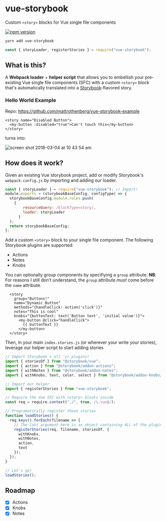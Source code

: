 # vue-storybook

Custom `<story>` blocks for Vue single file components

[![npm version](https://badge.fury.io/js/vue-storybook.svg)](https://badge.fury.io/js/vue-storybook)

```bash
yarn add vue-storybook
```

```js
const { storyLoader, registerStories } = require("vue-storybook");
```

## What is this?

A **Webpack loader** + **helper script** that allows you to embellish your pre-existing Vue single file components (SFC) with a custom `<story>` block that's automatically translated into a [Storybook](https://github.com/storybooks/storybook)-flavored story.

### Hello World Example

Repo: https://github.com/mattrothenberg/vue-storybook-example

```vue
<story name="Disabled Button">
  <my-button :disabled="true">Can't touch this</my-button>
</story>
```

turns into:

![screen shot 2018-03-04 at 10 43 54 am](https://user-images.githubusercontent.com/5148596/36947401-13794112-1f99-11e8-89d8-0741cc38ee45.png)

## How does it work?

Given an existing Vue storybook project, add or modify Storybook's `webpack.config.js` by importing and adding our loader.

```js
const { storyLoader } = require("vue-storybook"); // Import!
module.exports = (storybookBaseConfig, configType) => {
  storybookBaseConfig.module.rules.push(
    {
        resourceQuery: /blockType=story/,
        loader: storyLoader
      }
  );
  return storybookBaseConfig;
};
```

Add a custom `<story>` block to your single file component. The following Storybook plugins are supported:

* Actions
* Notes
* Knobs

You can optionally group components by specifiying a `group` attribute. **NB**: For reasons I still don't understand, the `group` attribute _must_ come before the `name` attribute.

```vue
  <story
    group="Buttons!"
    name="Dynamic Button"
    methods="{handleClick: action('click')}"
    notes="This is cool"
    knobs="{buttonText: text('Button text', 'initial value')}">
      <my-button @click="handleClick">
        {{ buttonText }}
      </my-button>
  </story>
```

Then, in your main `index.stories.js` (or wherever your write your stories), leverage our helper script to start adding stories

```js
// Import Storybook + all 'yr plugins!
import { storiesOf } from "@storybook/vue";
import { action } from "@storybook/addon-actions";
import { withNotes } from "@storybook/addon-notes";
import { withKnobs, text, color, select } from "@storybook/addon-knobs/vue";

// Import our helper
import { registerStories } from "vue-storybook";

// Require the Vue SFC with <story> blocks inside
const req = require.context("./", true, /\.vue$/);

// Programatically register these stories
function loadStories() {
  req.keys().forEach(filename => {
    // The last argument here is an object containing ALL of the plugins you've used in your SFC.
    registerStories(req, filename, storiesOf, {
      withKnobs,
      withNotes,
      action,
      text
    });
  });
}

// Let's go!
loadStories();
```

## Roadmap

* [x] Actions
* [x] Knobs
* [x] Notes
